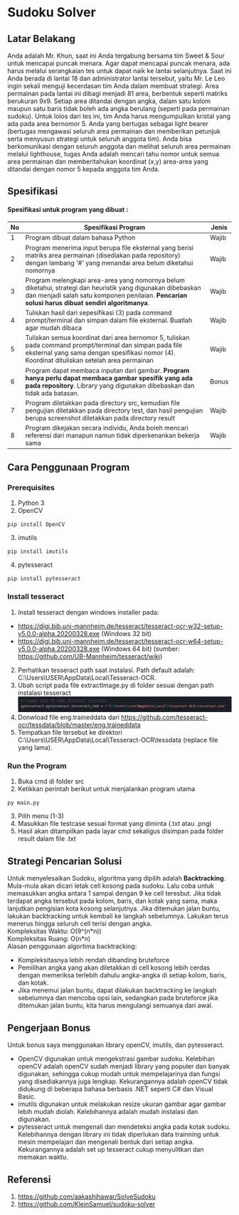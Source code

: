 # Sudoku Solver


## Latar Belakang
Anda adalah Mr. Khun, saat ini Anda tergabung bersama tim Sweet & Sour untuk mencapai puncak menara. Agar dapat mencapai puncak menara, ada harus melalui serangkaian tes untuk dapat naik ke lantai selanjutnya. Saat ini Anda berada di lantai 18 dan administrator lantai tersebut, yaitu Mr. Le Leo ingin sekali menguji kecerdasan tim Anda dalam membuat strategi. Area permainan pada lantai ini dibagi menjadi 81 area, berbentuk seperti matriks berukuran 9x9. Setiap area ditandai dengan angka, dalam satu kolom maupun satu baris tidak boleh ada angka berulang (seperti pada permainan sudoku). Untuk lolos dari tes ini, tim Anda harus mengumpulkan kristal yang ada pada area bernomor 5. Anda yang bertugas sebagai light bearer (bertugas mengawasi seluruh area permainan dan memberikan petunjuk serta menyusun strategi untuk seluruh anggota tim). Anda bisa berkomunikasi dengan seluruh anggota dan melihat seluruh area permainan melalui lighthouse, tugas Anda adalah mencari tahu nomor untuk semua area permainan dan memberitahukan koordinat (x,y) area-area yang ditandai dengan nomor 5 kepada anggota tim Anda.


## Spesifikasi

#### Spesifikasi untuk program yang dibuat :
| No | Spesifikasi Program | Jenis |
| ---- | ---- | ---- |
| 1 | Program dibuat dalam bahasa Python | Wajib |
| 2 | Program menerima input berupa file eksternal yang berisi matriks area permainan (disediakan pada repository) dengan lambang '#' yang menandai area belum diketahui nomornya | Wajib |
| 3 | Program melengkapi area-area yang nomornya belum diketahui, strategi dan heuristik yang digunakan dibebaskan dan menjadi salah satu komponen penilaian. **Pencarian solusi harus dibuat sendiri algoritmanya**. | Wajib |
| 4 | Tuliskan hasil dari sepesifikasi (3) pada command prompt/terminal dan simpan dalam file eksternal. Buatlah agar mudah dibaca | Wajib |
| 5 | Tuliskan semua koordinat dari area bernomor 5, tuliskan pada command prompt/terminal dan simpan pada file eksternal yang sama dengan spesifikasi nomor (4). Koordinat dituliskan setelah area permainan | Wajib |
| 6 | Program dapat membaca inputan dari gambar. **Program hanya perlu dapat membaca gambar spesifik yang ada pada repository**. Library yang digunakan dibebaskan dan tidak ada batasan. | Bonus |
| 7 | Program diletakkan pada directory src, kemudian file pengujian diletakkan pada directory test, dan hasil pengujian berupa screenshot diletakkan pada directory result | Wajib |
| 8 | Program dikejakan secara individu, Anda boleh mencari referensi dari manapun namun tidak diperkenankan bekerja sama | Wajib |

## Cara Penggunaan Program
### Prerequisites
1. Python 3
2. OpenCV
```
pip install OpenCV
```
3. imutils
```
pip install imutils
```
4. pytesseract
```
pip install pytesseract
```
### Install tesseract
1. Install tesseract dengan windows installer pada: 
* https://digi.bib.uni-mannheim.de/tesseract/tesseract-ocr-w32-setup-v5.0.0-alpha.20200328.exe (Windows 32 bit)
* https://digi.bib.uni-mannheim.de/tesseract/tesseract-ocr-w64-setup-v5.0.0-alpha.20200328.exe (Windows 64 bit)
(sumber: https://github.com/UB-Mannheim/tesseract/wiki)
2. Perhatikan tesseract path saat instalasi. Path default adalah: C:\Users\USER\AppData\Local\Tesseract-OCR.
3. Ubah script pada file extractImage.py di folder sesuai dengan path instalasi tesseract
<br> <img src="img/tesseract.png"><br>
4. Donwload file eng.traineddata dari https://github.com/tesseract-ocr/tessdata/blob/master/eng.traineddata 
5. Tempatkan file tersebut ke direktori  C:\Users\USER\AppData\Local\Tesseract-OCR\tessdata (replace file yang lama).

### Run the Program
1. Buka cmd di folder src
2. Ketikkan perintah berikut untuk menjalankan program utama
```
py main.py
```
3. Pilih menu (1-3)
4. Masukkan file testcase sesuai format yang diminta (.txt atau .png)
5. Hasil akan ditampilkan pada layar cmd sekaligus disimpan pada folder result dalam file .txt

## Strategi Pencarian Solusi
Untuk menyelesaikan Sudoku, algoritma yang dipilih adalah **Backtracking**. Mula-mula akan dicari letak cell kosong pada sudoku.
Lalu coba untuk memasukkan angka antara 1 sampai dengan 9 ke cell teresbut. Jika tidak terdapat angka tersebut pada kolom, baris, dan kotak yang sama, maka lanjutkan pengisian kota kosong selanjutnya. Jika ditemukan jalan buntu, lakukan backtracking untuk kembali ke langkah sebelumnya. Lakukan terus menerus hingga seluruh cell terisi dengan angka.<br>
Kompleksitas Waktu: O(9^(n\*n))<br>
Kompleksitas Ruang: O(n\*n)<br>
Alasan penggunaan algortima backtracking:
* Kompleksitasnya lebih rendah dibanding bruteforce
* Pemilihan angka yang akan diletakkan di cell kosong lebih cerdas dengan memeriksa terlebih dahulu angka-angka di setiap kolom, baris, dan kotak.
* Jika menemui jalan buntu, dapat dilakukan backtracking ke langkah sebelumnya dan mencoba opsi lain, sedangkan
pada bruteforce jika ditemukan jalan buntu, kita harus mengulangi semuanya dari awal.

## Pengerjaan Bonus
Untuk bonus saya menggunakan library openCV, imutils, dan pytesseract. 
* OpenCV digunakan untuk mengekstrasi gambar sudoku. Kelebihan openCV adalah openCV sudah menjadi library yang populer dan banyak digunakan, sehingga cukup mudah untuk mempelajarinya dan fungsi yang disediakannya juga lengkap. Kekurangannya adalah openCV tidak didukung di beberapa bahasa berbasis .NET seperti C# dan Visual Basic.
* imutils digunakan untuk melakukan resize ukuran gambar agar gambar lebih mudah diolah. Kelebihannya adalah mudah instalasi dan digunakan.
* pytesseract untuk mengenali dan mendeteksi angka pada kotak sudoku.
Kelebihannya dengan library ini tidak diperlukan data trainning untuk mesin mempelajari dan mengenali bentuk
dari setiap angka. Kekurangannya adalah set up tesseract cukup menyulitkan dan memakan waktu.

## Referensi
1. https://github.com/aakashjhawar/SolveSudoku
2. https://github.com/KleinSamuel/sudoku-solver


